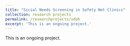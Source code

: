 ```yaml
---
title: "Sicial Needs Screening in Safety Net Clinics"
collection: research projects
permalink: /researchprojects/sdoh
excerpt: 'This is an ongoing project.'
---
```

This is an ongoing project.
